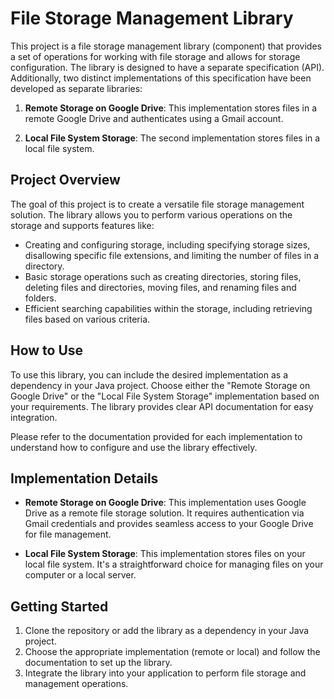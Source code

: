 # File Storage Management Library

This project is a file storage management library (component) that provides a set of operations for working with file storage and allows for storage configuration. The library is designed to have a separate specification (API). Additionally, two distinct implementations of this specification have been developed as separate libraries:

1. **Remote Storage on Google Drive**: This implementation stores files in a remote Google Drive and authenticates using a Gmail account.

2. **Local File System Storage**: The second implementation stores files in a local file system.

## Project Overview

The goal of this project is to create a versatile file storage management solution. The library allows you to perform various operations on the storage and supports features like:

- Creating and configuring storage, including specifying storage sizes, disallowing specific file extensions, and limiting the number of files in a directory.
- Basic storage operations such as creating directories, storing files, deleting files and directories, moving files, and renaming files and folders.
- Efficient searching capabilities within the storage, including retrieving files based on various criteria.

## How to Use

To use this library, you can include the desired implementation as a dependency in your Java project. Choose either the "Remote Storage on Google Drive" or the "Local File System Storage" implementation based on your requirements. The library provides clear API documentation for easy integration.

Please refer to the documentation provided for each implementation to understand how to configure and use the library effectively.

## Implementation Details

- **Remote Storage on Google Drive**: This implementation uses Google Drive as a remote file storage solution. It requires authentication via Gmail credentials and provides seamless access to your Google Drive for file management.

- **Local File System Storage**: This implementation stores files on your local file system. It's a straightforward choice for managing files on your computer or a local server.

## Getting Started

1. Clone the repository or add the library as a dependency in your Java project.
2. Choose the appropriate implementation (remote or local) and follow the documentation to set up the library.
3. Integrate the library into your application to perform file storage and management operations.

